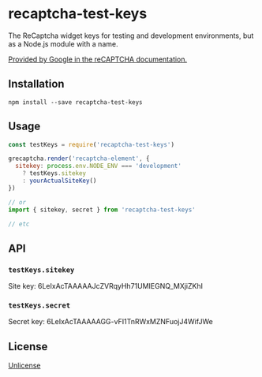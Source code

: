 # recaptcha-test-keys

The ReCaptcha widget keys for testing and development environments, but as a
Node.js module with a name.

[Provided by Google in the reCAPTCHA documentation.][ref]

## Installation

```
npm install --save recaptcha-test-keys
```

## Usage

```js
const testKeys = require('recaptcha-test-keys')

grecaptcha.render('recaptcha-element', {
  sitekey: process.env.NODE_ENV === 'development'
    ? testKeys.sitekey
    : yourActualSiteKey()
})

// or
import { sitekey, secret } from 'recaptcha-test-keys'

// etc
```

## API

### `testKeys.sitekey`

Site key: 6LeIxAcTAAAAAJcZVRqyHh71UMIEGNQ_MXjiZKhI

### `testKeys.secret`

Secret key: 6LeIxAcTAAAAAGG-vFI1TnRWxMZNFuojJ4WifJWe

## License

[Unlicense](./LICENSE)

[ref]: https://developers.google.com/recaptcha/docs/faq#id-like-to-run-automated-tests-with-recaptcha-v2-what-should-i-do

